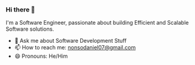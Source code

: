 ### Hi there 👋


I'm a Software Engineer, passionate about building Efficient and Scalable Software solutions. 


- 💬 Ask me about Software Development Stuff
- 📫 How to reach me: nonsodaniel07@gmail.com
- 😄 Pronouns: He/Him
